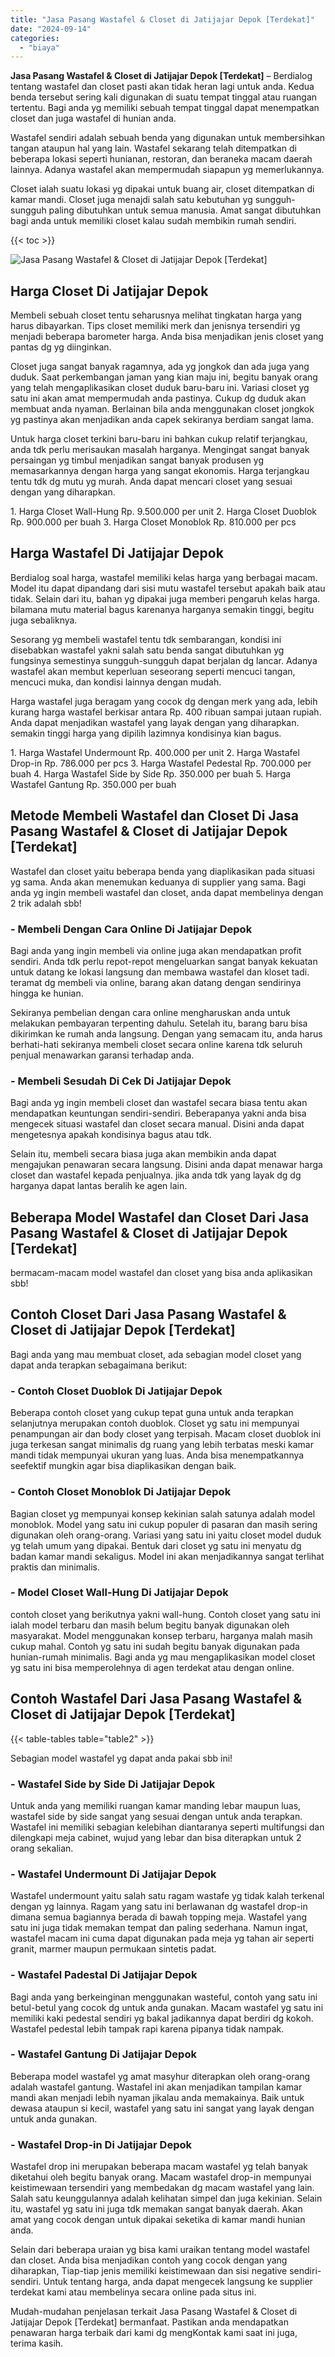 ```yaml
---
title: "Jasa Pasang Wastafel & Closet di Jatijajar Depok [Terdekat]"
date: "2024-09-14"
categories: 
  - "biaya"
---
```


**Jasa Pasang Wastafel & Closet di Jatijajar Depok \[Terdekat\]** – Berdialog tentang wastafel dan closet pasti akan tidak heran lagi untuk anda. Kedua benda tersebut sering kali digunakan di suatu tempat tinggal atau ruangan tertentu. Bagi anda yg memiliki sebuah tempat tinggal dapat menempatkan closet dan juga wastafel di hunian anda.

Wastafel sendiri adalah sebuah benda yang digunakan untuk membersihkan tangan ataupun hal yang lain. Wastafel sekarang telah ditempatkan di beberapa lokasi seperti hunianan, restoran, dan beraneka macam daerah lainnya. Adanya wastafel akan mempermudah siapapun yg memerlukannya.

Closet ialah suatu lokasi yg dipakai untuk buang air, closet ditempatkan di kamar mandi. Closet juga menajdi salah satu kebutuhan yg sungguh-sungguh paling dibutuhkan untuk semua manusia. Amat sangat dibutuhkan bagi anda untuk memiliki closet kalau sudah membikin rumah sendiri.

{{< toc >}}

![Jasa Pasang Wastafel & Closet di Jatijajar Depok [Terdekat]](/images/wastafel-closet-murah11.png)

## Harga Closet Di Jatijajar Depok

Membeli sebuah closet tentu seharusnya melihat tingkatan harga yang harus dibayarkan. Tips closet memiliki merk dan jenisnya tersendiri yg menjadi beberapa barometer harga. Anda bisa menjadikan jenis closet yang pantas dg yg diinginkan.

Closet juga sangat banyak ragamnya, ada yg jongkok dan ada juga yang duduk. Saat perkembangan jaman yang kian maju ini, begitu banyak orang yang telah mengaplikasikan closet duduk baru-baru ini. Variasi closet yg satu ini akan amat mempermudah anda pastinya. Cukup dg duduk akan membuat anda nyaman. Berlainan bila anda menggunakan closet jongkok yg pastinya akan menjadikan anda capek sekiranya berdiam sangat lama.

Untuk harga closet terkini baru-baru ini bahkan cukup relatif terjangkau, anda tdk perlu merisaukan masalah harganya. Mengingat sangat banyak persaingan yg timbul menjadikan sangat banyak produsen yg memasarkannya dengan harga yang sangat ekonomis. Harga terjangkau tentu tdk dg mutu yg murah. Anda dapat mencari closet yang sesuai dengan yang diharapkan.

1\. Harga Closet Wall-Hung Rp. 9.500.000 per unit 2. Harga Closet Duoblok Rp. 900.000 per buah 3. Harga Closet Monoblok Rp. 810.000 per pcs

## Harga Wastafel Di Jatijajar Depok

Berdialog soal harga, wastafel memiliki kelas harga yang berbagai macam. Model itu dapat dipandang dari sisi mutu wastafel tersebut apakah baik atau tidak. Selain dari itu, bahan yg dipakai juga memberi pengaruh kelas harga. bilamana mutu material bagus karenanya harganya semakin tinggi, begitu juga sebaliknya.

Sesorang yg membeli wastafel tentu tdk sembarangan, kondisi ini disebabkan wastafel yakni salah satu benda sangat dibutuhkan yg fungsinya semestinya sungguh-sungguh dapat berjalan dg lancar. Adanya wastafel akan membut keperluan seseorang seperti mencuci tangan, mencuci muka, dan kondisi lainnya dengan mudah.

Harga wastafel juga beragam yang cocok dg dengan merk yang ada, lebih kurang harga wastafel berkisar antara Rp. 400 ribuan sampai jutaan rupiah. Anda dapat menjadikan wastafel yang layak dengan yang diharapkan. semakin tinggi harga yang dipilih lazimnya kondisinya kian bagus.

1\. Harga Wastafel Undermount Rp. 400.000 per unit 2. Harga Wastafel Drop-in Rp. 786.000 per pcs 3. Harga Wastafel Pedestal Rp. 700.000 per buah 4. Harga Wastafel Side by Side Rp. 350.000 per buah 5. Harga Wastafel Gantung Rp. 350.000 per buah

## Metode Membeli Wastafel dan Closet Di Jasa Pasang Wastafel & Closet di Jatijajar Depok \[Terdekat\]

Wastafel dan closet yaitu beberapa benda yang diaplikasikan pada situasi yg sama. Anda akan menemukan keduanya di supplier yang sama. Bagi anda yg ingin membeli wastafel dan closet, anda dapat membelinya dengan 2 trik adalah sbb!

### \- Membeli Dengan Cara Online Di Jatijajar Depok

Bagi anda yang ingin membeli via online juga akan mendapatkan profit sendiri. Anda tdk perlu repot-repot mengeluarkan sangat banyak kekuatan untuk datang ke lokasi langsung dan membawa wastafel dan kloset tadi. teramat dg membeli via online, barang akan datang dengan sendirinya hingga ke hunian.

Sekiranya pembelian dengan cara online mengharuskan anda untuk melakukan pembayaran terpenting dahulu. Setelah itu, barang baru bisa dikirimkan ke rumah anda langsung. Dengan yang semacam itu, anda harus berhati-hati sekiranya membeli closet secara online karena tdk seluruh penjual menawarkan garansi terhadap anda.

### \- Membeli Sesudah Di Cek Di Jatijajar Depok

Bagi anda yg ingin membeli closet dan wastafel secara biasa tentu akan mendapatkan keuntungan sendiri-sendiri. Beberapanya yakni anda bisa mengecek situasi wastafel dan closet secara manual. Disini anda dapat mengetesnya apakah kondisinya bagus atau tdk.

Selain itu, membeli secara biasa juga akan membikin anda dapat mengajukan penawaran secara langsung. Disini anda dapat menawar harga closet dan wastafel kepada penjualnya. jika anda tdk yang layak dg dg harganya dapat lantas beralih ke agen lain.

## Beberapa Model Wastafel dan Closet Dari Jasa Pasang Wastafel & Closet di Jatijajar Depok \[Terdekat\]

bermacam-macam model wastafel dan closet yang bisa anda aplikasikan sbb!

## Contoh Closet Dari Jasa Pasang Wastafel & Closet di Jatijajar Depok \[Terdekat\]

Bagi anda yang mau membuat closet, ada sebagian model closet yang dapat anda terapkan sebagaimana berikut:

### \- Contoh Closet Duoblok Di Jatijajar Depok

Beberapa contoh closet yang cukup tepat guna untuk anda terapkan selanjutnya merupakan contoh duoblok. Closet yg satu ini mempunyai penampungan air dan body closet yang terpisah. Macam closet duoblok ini juga terkesan sangat minimalis dg ruang yang lebih terbatas meski kamar mandi tidak mempunyai ukuran yang luas. Anda bisa menempatkannya seefektif mungkin agar bisa diaplikasikan dengan baik.

### \- Contoh Closet Monoblok Di Jatijajar Depok

Bagian closet yg mempunyai konsep kekinian salah satunya adalah model monoblok. Model yang satu ini cukup populer di pasaran dan masih sering digunakan oleh orang-orang. Variasi yang satu ini yaitu closet model duduk yg telah umum yang dipakai. Bentuk dari closet yg satu ini menyatu dg badan kamar mandi sekaligus. Model ini akan menjadikannya sangat terlihat praktis dan minimalis.

### \- Model Closet Wall-Hung Di Jatijajar Depok

contoh closet yang berikutnya yakni wall-hung. Contoh closet yang satu ini ialah model terbaru dan masih belum begitu banyak digunakan oleh masyarakat. Model menggunakan konsep terbaru, harganya malah masih cukup mahal. Contoh yg satu ini sudah begitu banyak digunakan pada hunian-rumah minimalis. Bagi anda yg mau mengaplikasikan model closet yg satu ini bisa memperolehnya di agen terdekat atau dengan online.

## Contoh Wastafel Dari Jasa Pasang Wastafel & Closet di Jatijajar Depok \[Terdekat\]

{{< table-tables table="table2" >}}

Sebagian model wastafel yg dapat anda pakai sbb ini!

### \- Wastafel Side by Side Di Jatijajar Depok

Untuk anda yang memiliki ruangan kamar manding lebar maupun luas, wastafel side by side sangat yang sesuai dengan untuk anda terapkan. Wastafel ini memiliki sebagian kelebihan diantaranya seperti multifungsi dan dilengkapi meja cabinet, wujud yang lebar dan bisa diterapkan untuk 2 orang sekalian.

### \- Wastafel Undermount Di Jatijajar Depok

Wastafel undermount yaitu salah satu ragam wastafe yg tidak kalah terkenal dengan yg lainnya. Ragam yang satu ini berlawanan dg wastafel drop-in dimana semua bagiannya berada di bawah topping meja. Wastafel yang satu ini juga tidak memakan tempat dan paling sederhana. Namun ingat, wastafel macam ini cuma dapat digunakan pada meja yg tahan air seperti granit, marmer maupun permukaan sintetis padat.

### \- Wastafel Padestal Di Jatijajar Depok

Bagi anda yang berkeinginan menggunakan wasteful, contoh yang satu ini betul-betul yang cocok dg untuk anda gunakan. Macam wastafel yg satu ini memiliki kaki pedestal sendiri yg bakal jadikannya dapat berdiri dg kokoh. Wastafel pedestal lebih tampak rapi karena pipanya tidak nampak.

### \- Wastafel Gantung Di Jatijajar Depok

Beberapa model wastafel yg amat masyhur diterapkan oleh orang-orang adalah wastafel gantung. Wastafel ini akan menjadikan tampilan kamar mandi akan menjadi lebih nyaman jikalau anda memakainya. Baik untuk dewasa ataupun si kecil, wastafel yang satu ini sangat yang layak dengan untuk anda gunakan.

### \- Wastafel Drop-in Di Jatijajar Depok

Wastafel drop ini merupakan beberapa macam wastafel yg telah banyak diketahui oleh begitu banyak orang. Macam wastafel drop-in mempunyai keistimewaan tersendiri yang membedakan dg macam wastafel yang lain. Salah satu keunggulannya adalah kelihatan simpel dan juga kekinian. Selain itu, wastafel yg satu ini juga tdk memakan sangat banyak daerah. Akan amat yang cocok dengan untuk dipakai seketika di kamar mandi hunian anda.

Selain dari beberapa uraian yg bisa kami uraikan tentang model wastafel dan closet. Anda bisa menjadikan contoh yang cocok dengan yang diharapkan, Tiap-tiap jenis memiliki keistimewaan dan sisi negative sendiri-sendiri. Untuk tentang harga, anda dapat mengecek langsung ke supplier terdekat kami atau membelinya secara online pada situs ini.

Mudah-mudahan penjelasan terkait Jasa Pasang Wastafel & Closet di Jatijajar Depok \[Terdekat\] bermanfaat. Pastikan anda mendapatkan penawaran harga terbaik dari kami dg mengKontak kami saat ini juga, terima kasih.
